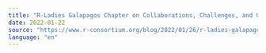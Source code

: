 ```yaml
---
title: "R-Ladies Galapagos Chapter on Collaborations, Challenges, and Opportunities During the Pandemic"
date: 2022-01-22
source: "https://www.r-consortium.org/blog/2022/01/26/r-ladies-galapagos-chapter-on-collaborations-challenges-and-opportunities-during-the-pandemic"
language: "en"
---
```

